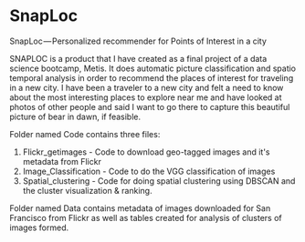 # SnapLoc
SnapLoc — Personalized recommender for Points of Interest in a city

SNAPLOC is a product that I have created as a final project of a data science bootcamp, Metis. It does automatic picture classification and spatio temporal analysis in order to recommend the places of interest for traveling in a new city. I have been a traveler to a new city and felt a need to know about the most interesting places to explore near me and have looked at photos of other people and said I want to go there to capture this beautiful picture of bear in dawn, if feasible.

Folder named Code contains three files: 
1. Flickr_getimages - Code to download geo-tagged images and it's metadata from Flickr
2. Image_Classification - Code to do the VGG classification of images
3. Spatial_clustering - Code for doing spatial clustering using DBSCAN and the cluster visualization & ranking.

Folder named Data contains metadata of images downloaded for San Francisco from Flickr as well as tables created for analysis of clusters of images formed.
